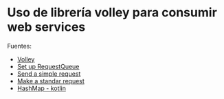 ﻿# Uso de librería volley para consumir web services

Fuentes: 
* [Volley](https://developer.android.com/training/volley)
* [Set up RequestQueue](https://developer.android.com/training/volley/requestqueue)
* [Send a simple request](https://developer.android.com/training/volley/simple)
* [Make a standar request](https://developer.android.com/training/volley/request)
* [HashMap - kotlin](https://kotlinlang.org/api/latest/jvm/stdlib/kotlin.collections/-hash-map/index.html)
